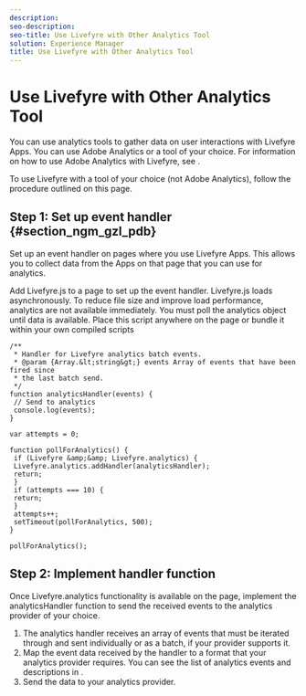 ```yaml
---
description: 
seo-description: 
seo-title: Use Livefyre with Other Analytics Tool
solution: Experience Manager
title: Use Livefyre with Other Analytics Tool
---
```


# Use Livefyre with Other Analytics Tool

You can use analytics tools to gather data on user interactions with Livefyre Apps. You can use Adobe Analytics or a tool of your choice. For information on how to use Adobe Analytics with Livefyre, see [](#c_livefyre_analytics).


To use Livefyre with a tool of your choice (not Adobe Analytics), follow the procedure outlined on this page.
## Step 1: Set up event handler {#section_ngm_gzl_pdb}

Set up an event handler on pages where you use Livefyre Apps. This allows you to collect data from the Apps on that page that you can use for analytics.

Add Livefyre.js to a page to set up the event handler. Livefyre.js loads asynchronously. To reduce file size and improve load performance, analytics are not available immediately. You must poll the analytics object until data is available. Place this script anywhere on the page or bundle it within your own compiled scripts

```
/** 
 * Handler for Livefyre analytics batch events. 
 * @param {Array.&lt;string&gt;} events Array of events that have been fired since 
 * the last batch send. 
 */ 
function analyticsHandler(events) { 
 // Send to analytics 
 console.log(events); 
} 
 
var attempts = 0; 
 
function pollForAnalytics() { 
 if (Livefyre &amp;&amp; Livefyre.analytics) { 
 Livefyre.analytics.addHandler(analyticsHandler); 
 return; 
 } 
 if (attempts === 10) { 
 return; 
 } 
 attempts++; 
 setTimeout(pollForAnalytics, 500); 
} 
 
pollForAnalytics(); 

```
## Step 2: Implement handler function

Once Livefyre.analytics functionality is available on the page, implement the analyticsHandler function to send the received events to the analytics provider of your choice.

1. The analytics handler receives an array of events that must be iterated through and sent individually or as a batch, if your provider supports it.
1. Map the event data received by the handler to a format that your analytics provider requires. You can see the list of analytics events and descriptions in [](c_livefyre_analytics_events.md#c_livefyre_analytics_events/table_n24_1kd_4cb).
1. Send the data to your analytics provider.
